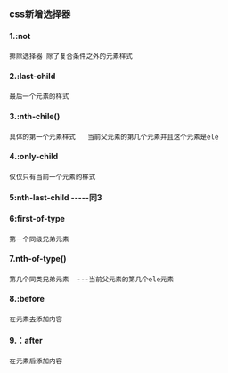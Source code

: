 ### css新增选择器

#### 1.:not

```
排除选择器 除了复合条件之外的元素样式
```

#### 2.:last-child

```
最后一个元素的样式
```

#### 3.:nth-chile()

```
具体的第一个元素样式   当前父元素的第几个元素并且这个元素是ele
```

#### 4.:only-child

```
仅仅只有当前一个元素的样式
```

#### 5:nth-last-child  -----同3

#### 6:first-of-type

```
第一个同级兄弟元素
```

#### 7.nth-of-type()

```
第几个同类兄弟元素  ---当前父元素的第几个ele元素
```

#### 8.:before

```
在元素去添加内容
```

#### 9.：after

```
在元素后添加内容
```

